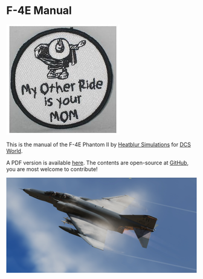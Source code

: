 # F-4E Manual

![Spook - My Other Ride Is Your Mom](img/Manual_Cover.jpg)

This is the manual of the F-4E Phantom II by
[Heatblur Simulations](https://store.heatblur.com/) for
[DCS World](https://www.digitalcombatsimulator.com).

A PDF version is available
[here](https://github.com/Heatblur-Simulations/f-4e-manual/releases). The
contents are open-source at
[GitHub](https://github.com/Heatblur-Simulations/f-4e-manual), you are most
welcome to contribute!

![f4e_vapor_shot](img/Vapes_06.jpg)
